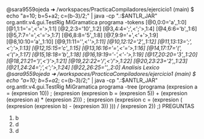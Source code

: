 
@sara9559ojeda ➜ /workspaces/PracticaCompiladores/ejercicio1 (main) $ echo "a=10; b=5+a2; c=(b-3)/2;" | java -cp ".:$ANTLR_JAR" org.antlr.v4.gui.TestRig MiGramatica programa -tokens [@0,0:0='a',,1:0] [@1,1:1='=',<'='>,1:1] [@2,2:3='10',,1:2] [@3,4:4=';',<';'>,1:4] [@4,6:6='b',,1:6] [@5,7:7='=',<'='>,1:7] [@6,8:8='5',,1:8] [@7,9:9='+',<'+'>,1:9] [@8,10:10='a',,1:10] [@9,11:11='',<'*'>,1:11] [@10,12:12='2',,1:12] [@11,13:13=';',<';'>,1:13] [@12,15:15='c',,1:15] [@13,16:16='=',<'='>,1:16] [@14,17:17='(',<'('>,1:17] [@15,18:18='b',,1:18] [@16,19:19='-',<'-'>,1:19] [@17,20:20='3',,1:20] [@18,21:21=')',<')'>,1:21] [@19,22:22='/',<'/'>,1:22] [@20,23:23='2',,1:23] [@21,24:24=';',<';'>,1:24] [@22,26:25='',,2:0]
Analisis Lexico
@sara9559ojeda ➜ /workspaces/PracticaCompiladores/ejercicio1 (main) $ echo "a=10; b=5+a*2; c=(b-3)/2;" | java -cp ".:$ANTLR_JAR" org.antlr.v4.gui.TestRig MiGramatica programa -tree (programa (expresion a = (expresion 10)) ; (expresion (expresion b = (expresion 5)) + (expresion (expresion a) * (expresion 2))) ; (expresion (expresion c = (expresion ( (expresion (expresion b) - (expresion 3)) ))) / (expresion 2)) ;)
PREGUNTAS
1. b
2. d
3. d